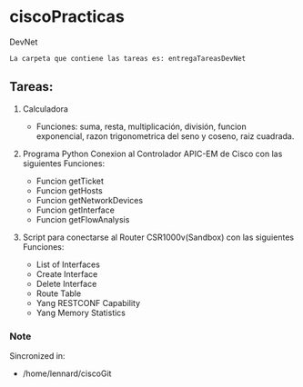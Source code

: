 # ciscoPracticas

DevNet

```bash
La carpeta que contiene las tareas es: entregaTareasDevNet 
```    
## Tareas:
1. Calculadora
    * Funciones: suma, resta, multiplicación, división, funcion exponencial, razon trigonometrica del seno y coseno, raiz cuadrada.

2. Programa Python Conexion al Controlador APIC-EM de Cisco con las siguientes Funciones:

    * Funcion getTicket
    * Funcion getHosts
    * Funcion getNetworkDevices
    * Funcion getInterface
    * Funcion getFlowAnalysis

3. Script para conectarse al Router CSR1000v(Sandbox) con las siguientes Funciones:

    * List of Interfaces
    * Create Interface
    * Delete Interface
    * Route Table
    * Yang RESTCONF Capability
    * Yang Memory Statistics

### Note 

Sincronized in:

* /home/lennard/ciscoGit


 

